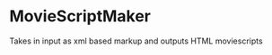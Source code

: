 MovieScriptMaker
================

Takes in input as xml based markup and outputs HTML moviescripts
